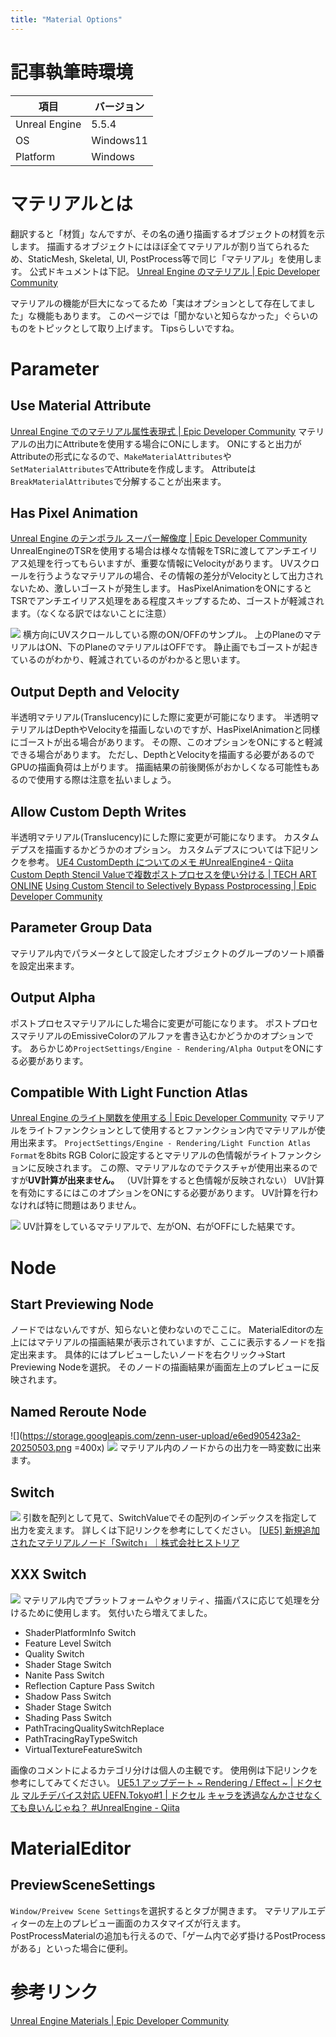 ```yaml
---
title: "Material Options"
---
```

# 記事執筆時環境
| 項目              | バージョン       |
|-------------------|------------------|
| Unreal Engine     | 5.5.4            |
| OS           | Windows11   |
| Platform | Windows |

# マテリアルとは
翻訳すると「材質」なんですが、その名の通り描画するオブジェクトの材質を示します。
描画するオブジェクトにはほぼ全てマテリアルが割り当てられるため、StaticMesh, Skeletal, UI, PostProcess等で同じ「マテリアル」を使用します。
公式ドキュメントは下記。
[Unreal Engine のマテリアル | Epic Developer Community](https://dev.epicgames.com/documentation/ja-jp/unreal-engine/unreal-engine-materials)

マテリアルの機能が巨大になってるため「実はオプションとして存在してました」な機能もあります。
このページでは「聞かないと知らなかった」ぐらいのものをトピックとして取り上げます。
Tipsらしいですね。

# Parameter
## Use Material Attribute
[Unreal Engine でのマテリアル属性表現式 | Epic Developer Community](https://dev.epicgames.com/documentation/ja-jp/unreal-engine/material-attributes-expressions-in-unreal-engine)
マテリアルの出力にAttributeを使用する場合にONにします。
ONにすると出力がAttributeの形式になるので、`MakeMaterialAttributes`や`SetMaterialAttributes`でAttributeを作成します。
Attributeは`BreakMaterialAttributes`で分解することが出来ます。

## Has Pixel Animation
[Unreal Engine のテンポラル スーパー解像度 | Epic Developer Community](https://dev.epicgames.com/documentation/ja-jp/unreal-engine/temporal-super-resolution-in-unreal-engine#%E3%83%94%E3%82%AF%E3%82%BB%E3%83%AB%E3%82%A2%E3%83%8B%E3%83%A1%E3%83%BC%E3%82%B7%E3%83%A7%E3%83%B3%E3%82%92%E5%90%AB%E3%82%80%E3%83%9E%E3%83%86%E3%83%AA%E3%82%A2%E3%83%AB)
UnrealEngineのTSRを使用する場合は様々な情報をTSRに渡してアンチエイリアス処理を行ってもらいますが、重要な情報にVelocityがあります。
UVスクロールを行うようなマテリアルの場合、その情報の差分がVelocityとして出力されないため、激しいゴーストが発生します。
HasPixelAnimationをONにするとTSRでアンチエイリアス処理をある程度スキップするため、ゴーストが軽減されます。（なくなる訳ではないことに注意）

![](https://storage.googleapis.com/zenn-user-upload/9a41892f1df8-20250504.png)
横方向にUVスクロールしている際のON/OFFのサンプル。
上のPlaneのマテリアルはON、下のPlaneのマテリアルはOFFです。
静止画でもゴーストが起きているのがわかり、軽減されているのがわかると思います。

## Output Depth and Velocity
半透明マテリアル(Translucency)にした際に変更が可能になります。
半透明マテリアルはDepthやVelocityを描画しないのですが、HasPixelAnimationと同様にゴーストが出る場合があります。
その際、このオプションをONにすると軽減できる場合があります。
ただし、DepthとVelocityを描画する必要があるのでGPUの描画負荷は上がります。
描画結果の前後関係がおかしくなる可能性もあるので使用する際は注意を払いましょう。

## Allow Custom Depth Writes
半透明マテリアル(Translucency)にした際に変更が可能になります。
カスタムデプスを描画するかどうかのオプション。
カスタムデプスについては下記リンクを参考。
[UE4 CustomDepth についてのメモ \#UnrealEngine4 \- Qiita](https://qiita.com/unknown_ds/items/2137bd2cb03df6e0bbd1)
[Custom Depth Stencil Valueで複数ポストプロセスを使い分ける \| TECH ART ONLINE](https://tech-art.online/ue-custom-depth-stencil-value/)
[Using Custom Stencil to Selectively Bypass Postprocessing \| Epic Developer Community](https://dev.epicgames.com/community/learning/tutorials/LEKn/unreal-engine-using-custom-stencil-to-selectively-bypass-postprocessing)

## Parameter Group Data
マテリアル内でパラメータとして設定したオブジェクトのグループのソート順番を設定出来ます。

## Output Alpha
ポストプロセスマテリアルにした場合に変更が可能になります。
ポストプロセスマテリアルのEmissiveColorのアルファを書き込むかどうかのオプションです。
あらかじめ`ProjectSettings/Engine - Rendering/Alpha Output`をONにする必要があります。

## Compatible With Light Function Atlas
[Unreal Engine のライト関数を使用する | Epic Developer Community](https://dev.epicgames.com/documentation/ja-jp/unreal-engine/using-light-functions-in-unreal-engine)
マテリアルをライトファンクションとして使用するとファンクション内でマテリアルが使用出来ます。
`ProjectSettings/Engine - Rendering/Light Function Atlas Format`を8bits RGB Colorに設定するとマテリアルの色情報がライトファンクションに反映されます。
この際、マテリアルなのでテクスチャが使用出来るのですが**UV計算が出来ません。**
（UV計算をすると色情報が反映されない）
UV計算を有効にするにはこのオプションをONにする必要があります。
UV計算を行わなければ特に問題はありません。

![](https://storage.googleapis.com/zenn-user-upload/b88065ebaa8c-20250504.png)
UV計算をしているマテリアルで、左がON、右がOFFにした結果です。

# Node
## Start Previewing Node
ノードではないんですが、知らないと使わないのでここに。
MaterialEditorの左上にはマテリアルの描画結果が表示されていますが、ここに表示するノードを指定出来ます。
具体的にはプレビューしたいノードを右クリック→Start Previewing Nodeを選択。
そのノードの描画結果が画面左上のプレビューに反映されます。

## Named Reroute Node
![](https://storage.googleapis.com/zenn-user-upload/e6ed905423a2-20250503.png =400x)
![](https://storage.googleapis.com/zenn-user-upload/5c53cb828442-20250503.png)
マテリアル内のノードからの出力を一時変数に出来ます。

## Switch
![](https://storage.googleapis.com/zenn-user-upload/5269d88931d2-20250503.gif)
引数を配列として見て、SwitchValueでその配列のインデックスを指定して出力を変えます。
詳しくは下記リンクを参考にしてください。
[\[UE5\] 新規追加されたマテリアルノード「Switch」｜株式会社ヒストリア](https://historia.co.jp/archives/34433/)

## XXX Switch
![](https://storage.googleapis.com/zenn-user-upload/67f82a1d1dd6-20250503.png)
マテリアル内でプラットフォームやクォリティ、描画パスに応じて処理を分けるために使用します。
気付いたら増えてました。

- ShaderPlatformInfo Switch
- Feature Level Switch
- Quality Switch
- Shader Stage Switch
- Nanite Pass Switch
- Reflection Capture Pass Switch
- Shadow Pass Switch
- Shader Stage Switch
- Shading Pass Switch
- PathTracingQualitySwitchReplace
- PathTracingRayTypeSwitch
- VirtualTextureFeatureSwitch

画像のコメントによるカテゴリ分けは個人の主観です。
使用例は下記リンクを参考にしてみてください。
[UE5\.1 アップデート ~ Rendering / Effect ~ \| ドクセル](https://www.docswell.com/s/EpicGamesJapan/Z84G15-UE5_1_Rendering%20_Effect?ref=rss#p45)
[マルチデバイス対応 UEFN\.Tokyo\#1 \| ドクセル](https://www.docswell.com/s/Taiki/5JLWGV-uefn.tokyo_1.taiki)
[キャラを透過なんかさせなくても良いんじゃね？ \#UnrealEngine \- Qiita](https://qiita.com/dgtanaka/items/02d4a85c70651ac49991)

# MaterialEditor
## PreviewSceneSettings
`Window/Preivew Scene Settings`を選択するとタブが開きます。
マテリアルエディターの左上のプレビュー画面のカスタマイズが行えます。
PostProcessMaterialの追加も行えるので、「ゲーム内で必ず掛けるPostProcessがある」といった場合に便利。

# 参考リンク
[Unreal Engine Materials | Epic Developer Community](https://dev.epicgames.com/documentation/en-us/unreal-engine/unreal-engine-materials)
